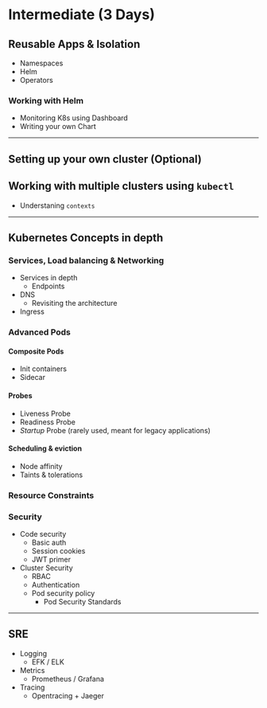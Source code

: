 # Intermediate (3 Days)

## Reusable Apps & Isolation

- Namespaces
- Helm
- Operators

### Working with Helm

- Monitoring K8s using Dashboard
- Writing your own Chart

---

## Setting up your own cluster (Optional)

## Working with multiple clusters using `kubectl`

- Understaning `contexts`

---

## Kubernetes Concepts in depth

### Services, Load balancing & Networking

- Services in depth
  - Endpoints
- DNS
  - Revisiting the architecture
- Ingress

### Advanced Pods

#### Composite Pods

- Init containers
- Sidecar

#### Probes

- Liveness Probe
- Readiness Probe
- *Startup* Probe (rarely used, meant for legacy applications)

#### Scheduling & eviction

- Node affinity
- Taints & tolerations

### Resource Constraints

### Security

- Code security
  - Basic auth
  - Session cookies
  - JWT primer
- Cluster Security
  - RBAC
  - Authentication
  - Pod security policy
    - Pod Security Standards

---

## SRE

- Logging
  - EFK / ELK
- Metrics
  - Prometheus / Grafana
- Tracing
  - Opentracing + Jaeger
